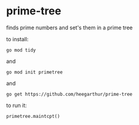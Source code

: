 # prime-tree
finds prime numbers and set's them in a prime tree

to install:
```
go mod tidy
```
and
```
go mod init primetree
```

and 
```
go get https://github.com/heegarthur/prime-tree
```
to run it:
```
primetree.maintcpt()
```
